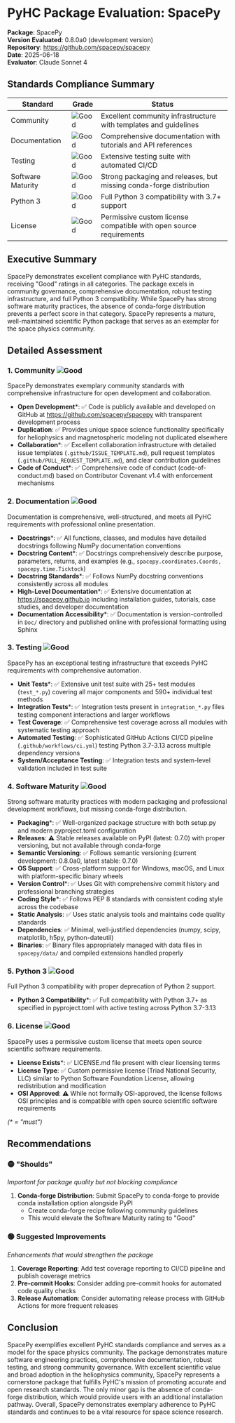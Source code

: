 # PyHC Package Evaluation: SpacePy

**Package**: SpacePy  
**Version Evaluated**: 0.8.0a0 (development version)  
**Repository**: https://github.com/spacepy/spacepy  
**Date**: 2025-06-18  
**Evaluator**: Claude Sonnet 4  

## Standards Compliance Summary

| Standard | Grade | Status |
|----------|-------|--------|
| Community | ![Good](https://img.shields.io/badge/Good-brightgreen.svg) | Excellent community infrastructure with templates and guidelines |
| Documentation | ![Good](https://img.shields.io/badge/Good-brightgreen.svg) | Comprehensive documentation with tutorials and API references |
| Testing | ![Good](https://img.shields.io/badge/Good-brightgreen.svg) | Extensive testing suite with automated CI/CD |
| Software Maturity | ![Good](https://img.shields.io/badge/Good-brightgreen.svg) | Strong packaging and releases, but missing conda-forge distribution |
| Python 3 | ![Good](https://img.shields.io/badge/Good-brightgreen.svg) | Full Python 3 compatibility with 3.7+ support |
| License | ![Good](https://img.shields.io/badge/Good-brightgreen.svg) | Permissive custom license compatible with open source requirements |

## Executive Summary

SpacePy demonstrates excellent compliance with PyHC standards, receiving "Good" ratings in all categories. The package excels in community governance, comprehensive documentation, robust testing infrastructure, and full Python 3 compatibility. While SpacePy has strong software maturity practices, the absence of conda-forge distribution prevents a perfect score in that category. SpacePy represents a mature, well-maintained scientific Python package that serves as an exemplar for the space physics community.

## Detailed Assessment

### 1. Community ![Good](https://img.shields.io/badge/Good-brightgreen.svg)

SpacePy demonstrates exemplary community standards with comprehensive infrastructure for open development and collaboration.

- **Open Development**\*: ✅ Code is publicly available and developed on GitHub at https://github.com/spacepy/spacepy with transparent development process
- **Duplication**: ✅ Provides unique space science functionality specifically for heliophysics and magnetospheric modeling not duplicated elsewhere
- **Collaboration**\*: ✅ Excellent collaboration infrastructure with detailed issue templates (`.github/ISSUE_TEMPLATE.md`), pull request templates (`.github/PULL_REQUEST_TEMPLATE.md`), and clear contribution guidelines
- **Code of Conduct**\*: ✅ Comprehensive code of conduct (code-of-conduct.md) based on Contributor Covenant v1.4 with enforcement mechanisms

### 2. Documentation ![Good](https://img.shields.io/badge/Good-brightgreen.svg)

Documentation is comprehensive, well-structured, and meets all PyHC requirements with professional online presentation.

- **Docstrings**\*: ✅ All functions, classes, and modules have detailed docstrings following NumPy documentation conventions
- **Docstring Content**\*: ✅ Docstrings comprehensively describe purpose, parameters, returns, and examples (e.g., `spacepy.coordinates.Coords, spacepy.time.Ticktock`)
- **Docstring Standards**\*: ✅ Follows NumPy docstring conventions consistently across all modules
- **High-Level Documentation**\*: ✅ Extensive documentation at https://spacepy.github.io including installation guides, tutorials, case studies, and developer documentation
- **Documentation Accessibility**\*: ✅ Documentation is version-controlled in `Doc/` directory and published online with professional formatting using Sphinx

### 3. Testing ![Good](https://img.shields.io/badge/Good-brightgreen.svg)

SpacePy has an exceptional testing infrastructure that exceeds PyHC requirements with comprehensive automation.

- **Unit Tests**\*: ✅ Extensive unit test suite with 25+ test modules (`test_*.py`) covering all major components and 590+ individual test methods
- **Integration Tests**\*: ✅ Integration tests present in `integration_*.py` files testing component interactions and larger workflows
- **Test Coverage**: ✅ Comprehensive test coverage across all modules with systematic testing approach
- **Automated Testing**: ✅ Sophisticated GitHub Actions CI/CD pipeline (`.github/workflows/ci.yml`) testing Python 3.7-3.13 across multiple dependency versions
- **System/Acceptance Testing**: ✅ Integration tests and system-level validation included in test suite

### 4. Software Maturity ![Good](https://img.shields.io/badge/Good-brightgreen.svg)

Strong software maturity practices with modern packaging and professional development workflows, but missing conda-forge distribution.

- **Packaging**\*: ✅ Well-organized package structure with both setup.py and modern pyproject.toml configuration
- **Releases**: ⚠️ Stable releases available on PyPI (latest: 0.7.0) with proper versioning, but not available through conda-forge
- **Semantic Versioning**: ✅ Follows semantic versioning (current development: 0.8.0a0, latest stable: 0.7.0)
- **OS Support**: ✅ Cross-platform support for Windows, macOS, and Linux with platform-specific binary wheels
- **Version Control**\*: ✅ Uses Git with comprehensive commit history and professional branching strategies
- **Coding Style**\*: ✅ Follows PEP 8 standards with consistent coding style across the codebase
- **Static Analysis**: ✅ Uses static analysis tools and maintains code quality standards
- **Dependencies**: ✅ Minimal, well-justified dependencies (numpy, scipy, matplotlib, h5py, python-dateutil)
- **Binaries**: ✅ Binary files appropriately managed with data files in `spacepy/data/` and compiled extensions handled properly

### 5. Python 3 ![Good](https://img.shields.io/badge/Good-brightgreen.svg)

Full Python 3 compatibility with proper deprecation of Python 2 support.

- **Python 3 Compatibility**\*: ✅ Full compatibility with Python 3.7+ as specified in pyproject.toml with active testing across Python 3.7-3.13

### 6. License ![Good](https://img.shields.io/badge/Good-brightgreen.svg)

SpacePy uses a permissive custom license that meets open source scientific software requirements.

- **License Exists**\*: ✅ LICENSE.md file present with clear licensing terms
- **License Type**: ✅ Custom permissive license (Triad National Security, LLC) similar to Python Software Foundation License, allowing redistribution and modification
- **OSI Approved**: ⚠️ While not formally OSI-approved, the license follows OSI principles and is compatible with open source scientific software requirements

*(\* = "must")*

## Recommendations

### 🟡 "Shoulds"
*Important for package quality but not blocking compliance*

1. **Conda-forge Distribution**: Submit SpacePy to conda-forge to provide conda installation option alongside PyPI
   - Create conda-forge recipe following community guidelines
   - This would elevate the Software Maturity rating to "Good"

### 🟢 Suggested Improvements
*Enhancements that would strengthen the package*

1. **Coverage Reporting**: Add test coverage reporting to CI/CD pipeline and publish coverage metrics
2. **Pre-commit Hooks**: Consider adding pre-commit hooks for automated code quality checks
3. **Release Automation**: Consider automating release process with GitHub Actions for more frequent releases

## Conclusion

SpacePy exemplifies excellent PyHC standards compliance and serves as a model for the space physics community. The package demonstrates mature software engineering practices, comprehensive documentation, robust testing, and strong community governance. With excellent scientific value and broad adoption in the heliophysics community, SpacePy represents a cornerstone package that fulfills PyHC's mission of promoting accurate and open research standards. The only minor gap is the absence of conda-forge distribution, which would provide users with an additional installation pathway. Overall, SpacePy demonstrates exemplary adherence to PyHC standards and continues to be a vital resource for space science research.